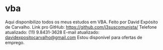 # vba
Aqui disponibilizo todos os meus estudos em VBA.
Feito por David Expósito de Carvalho.
Link pro GitHub: https://github.com/j3suscomunista/
Telefone atualizado: (11) 9.8431-3628
E-mail atualizado: davidexpositocarvalho@gmail.com
Estou disponível para ofertas de emprego.
